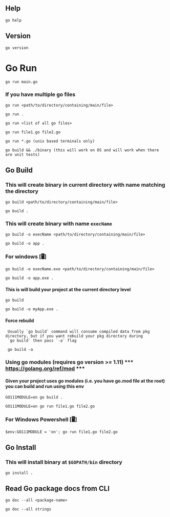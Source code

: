 ## Help

    go help

## Version

    go version

# Go Run

    go run main.go

### If you have multiple go files

    go run <path/to/directory/containing/main/file>

    go run .

    go run <list of all go files>

    go run file1.go file2.go

    go run *.go (unix based terminals only)

    go build && ./binary (this will work on OS and will work when there are unit tests)

## Go Build

### This will create binary in current directory with name matching the directory

    go build <path/to/directory/containing/main/file>

    go build .

### This will create binary with name `execName`

    go build -o execName <path/to/directory/containing/main/file>

    go build -o app .

### For windows [🖥]

    go build -o execName.exe <path/to/directory/containing/main/file>

    go build -o app.exe .

#### **This is will build your project at the current directory level**

    go build

    go build -o myApp.exe .

#### Force rebuild
     Usually `go build` command will consume compiled data from pkg directory, but if you want rebuild your pkg directory during
     `go build` then pass `-a` flag

     go build -a

### Using go modules (requires go version >= 1.11) *** https://golang.org/ref/mod ***

#### Given your project uses go modules (i.e. you have go.mod file at the root) you can build and run using this env

    GO111MODULE=on go build .

    GO111MODULE=on go run file1.go file2.go

### For Windows Powershell [🖥]

    $env:GO111MODULE = 'on'; go run file1.go file2.go

## Go Install

### This will install binary at `$GOPATH/bin` directory

    go install .

## Read Go package docs from CLI

    go doc --all <package-name>

    go doc --all strings
